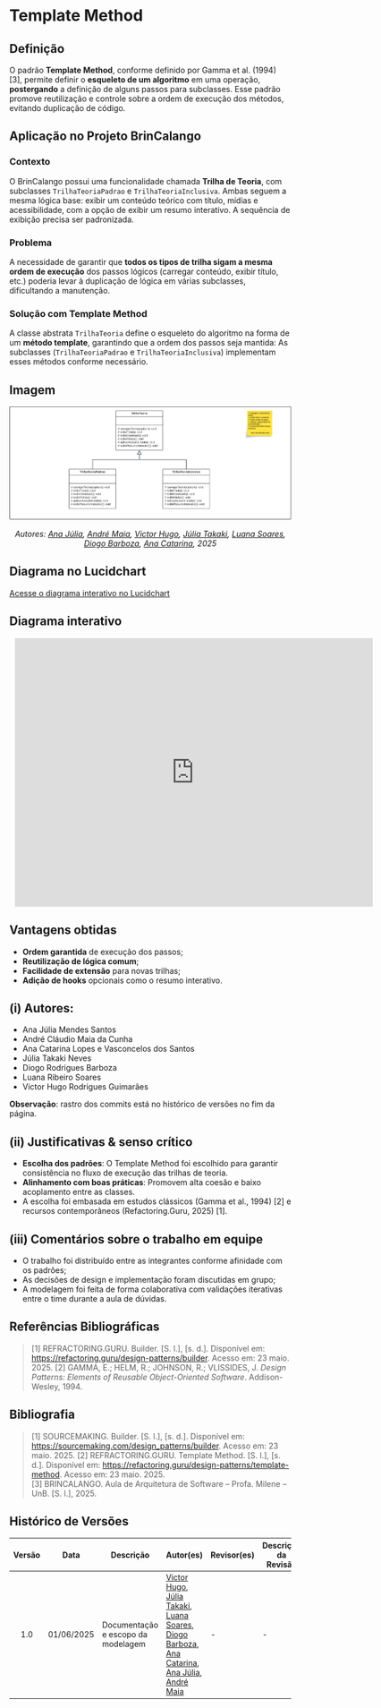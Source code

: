 # Template Method 

## Definição
O padrão **Template Method**, conforme definido por Gamma et al. (1994) [3], permite definir o **esqueleto de um algoritmo** em uma operação, **postergando** a definição de alguns passos para subclasses. Esse padrão promove reutilização e controle sobre a ordem de execução dos métodos, evitando duplicação de código.

## Aplicação no Projeto BrinCalango

### Contexto
O BrinCalango possui uma funcionalidade chamada **Trilha de Teoria**, com subclasses `TrilhaTeoriaPadrao` e `TrilhaTeoriaInclusiva`. Ambas seguem a mesma lógica base: exibir um conteúdo teórico com título, mídias e acessibilidade, com a opção de exibir um resumo interativo. A sequência de exibição precisa ser padronizada.

### Problema
A necessidade de garantir que **todos os tipos de trilha sigam a mesma ordem de execução** dos passos lógicos (carregar conteúdo, exibir título, etc.) poderia levar à duplicação de lógica em várias subclasses, dificultando a manutenção.

### Solução com Template Method
A classe abstrata `TrilhaTeoria` define o esqueleto do algoritmo na forma de um **método template**, garantindo que a ordem dos passos seja mantida:
As subclasses (`TrilhaTeoriaPadrao` e `TrilhaTeoriaInclusiva`) implementam esses métodos conforme necessário.

## Imagem

<div align="center">

![Diagrama do Template Method](../assets/ModelagemTemplateMethod.png)

</div>

<p align="center"><em>Autores: 
<a href="mailto:ailujana@gmail.com">Ana Júlia</a>, 
<a href="mailto:acmc.0410@gmail.com">André Maia</a>,
<a href="mailto:victorhugorodriguesguimaraes@gmail.com">Victor Hugo</a>, 
<a href="mailto:julia.takaki@gmail.com">Júlia Takaki</a>, 
<a href="mailto:luana.soares0901@gmail.com">Luana Soares</a>, 
<a href="mailto:diogorodriguesbb@gmail.com">Diogo Barboza</a>, 
<a href="mailto:an4catarina@gmail.com">Ana Catarina</a>, 2025</em></p>

## Diagrama no Lucidchart

[Acesse o diagrama interativo no Lucidchart](https://lucid.app/lucidchart/ab4b32b3-4349-4cbd-90ad-b51ce4c55466/edit?viewport_loc=-2825%2C-1381%2C4989%2C2373%2C0_0&invitationId=inv_4a43ec74-d298-437f-803c-87bfacedd241)

## Diagrama interativo

<div style="width: 640px; height: 480px; margin: 10px; position: relative;"><iframe allowfullscreen frameborder="0" style="width:640px; height:480px" src="https://lucid.app/documents/embedded/ab4b32b3-4349-4cbd-90ad-b51ce4c55466" id="se8kNbQzaXBk"></iframe></div>


## Vantagens obtidas

- **Ordem garantida** de execução dos passos;
- **Reutilização de lógica comum**;
- **Facilidade de extensão** para novas trilhas;
- **Adição de hooks** opcionais como o resumo interativo.

## (i) Autores:
- Ana Júlia Mendes Santos  
- André Cláudio Maia da Cunha
- Ana Catarina Lopes e Vasconcelos dos Santos
- Júlia Takaki Neves
- Diogo Rodrigues Barboza
- Luana Ribeiro Soares
- Victor Hugo Rodrigues Guimarães

**Observação**: rastro dos commits está no histórico de versões no fim da página.

## (ii) Justificativas & senso crítico

- **Escolha dos padrões**: O Template Method foi escolhido para garantir consistência no fluxo de execução das trilhas de teoria.
- **Alinhamento com boas práticas**: Promovem alta coesão e baixo acoplamento entre as classes.
- A escolha foi embasada em estudos clássicos (Gamma et al., 1994) [2] e recursos contemporâneos (Refactoring.Guru, 2025) [1].

## (iii) Comentários sobre o trabalho em equipe

- O trabalho foi distribuído entre as integrantes conforme afinidade com os padrões;
- As decisões de design e implementação foram discutidas em grupo;
- A modelagem foi feita de forma colaborativa com validações iterativas entre o time durante a aula de dúvidas.

## Referências Bibliográficas

> [1] REFRACTORING.GURU. Builder. [S. l.], [s. d.]. Disponível em: https://refactoring.guru/design-patterns/builder. Acesso em: 23 maio. 2025. 
> [2] GAMMA, E.; HELM, R.; JOHNSON, R.; VLISSIDES, J. *Design Patterns: Elements of Reusable Object-Oriented Software*. Addison-Wesley, 1994.  

## Bibliografia 
> [1] SOURCEMAKING. Builder. [S. l.], [s. d.]. Disponível em: https://sourcemaking.com/design_patterns/builder. Acesso em: 23 maio. 2025. 
> [2] REFRACTORING.GURU. Template Method. [S. l.], [s. d.]. Disponível em: https://refactoring.guru/design-patterns/template-method. Acesso em: 23 maio. 2025.  
> [3] BRINCALANGO. Aula de Arquitetura de Software – Profa. Milene – UnB. [S. l.], 2025.

##  Histórico de Versões

| Versão | Data       | Descrição                                    | Autor(es)                                                                                              | Revisor(es)                                      | Descrição da Revisão                                                                                  | Commits |
| :----: | ---------- | -------------------------------------------- | ------------------------------------------------------------------------------------------------------ | ------------------------------------------------ | ------------------------------------------------------------------------------------------------------ | ------- |
| 1.0    | 01/06/2025 | Documentação e escopo da modelagem           | [Victor Hugo](mailto:victorhugorodriguesguimaraes@gmail.com), [Júlia Takaki](mailto:julia.takaki@gmail.com), [Luana Soares](mailto:luana.soares0901@gmail.com), [Diogo Barboza](mailto:diogorodriguesbb@gmail.com), [Ana Catarina](mailto:an4catarina@gmail.com), [Ana Júlia](mailto:ailujana@gmail.com), [André Maia](mailto:acmc.0410@gmail.com) | - | - | [Commit 1](https://github.com/UnBArqDsw2025-1-Turma02/2025.1-T02-_G1_BrinCalango_Entrega_03/commit/1c56a6207dacd49e15db38ae6d41167a5aa2f359) |
